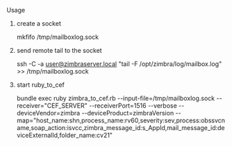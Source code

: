 Usage

1. create a socket


    mkfifo /tmp/mailboxlog.sock
    
2. send  remote tail to the socket


    ssh -C -a user@zimbraserver.local "tail -F /opt/zimbra/log/mailbox.log" >> /tmp/mailboxlog.sock
       
3. start ruby_to_cef


    bundle exec ruby zimbra_to_cef.rb --input-file=/tmp/mailboxlog.sock --receiver="CEF_SERVER" --receiverPort=1516 --verbose --deviceVendor=zimbra --deviceProduct=zimbraVersion --map="host_name:shn,process_name:rv60,severity:sev,process:obssvcname,soap_action:isvcc,zimbra_message_id:s_AppId,mail_message_id:deviceExternalId,folder_name:cv21"
    
    
    